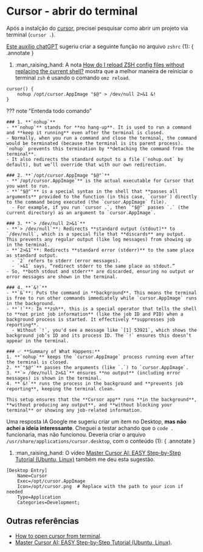 # Cursor - abrir do terminal

Após a instalção do [cursor](./20250331_cursor_instalacao.md), precisei pesquisar como abrir um projeto via terminal (`cursor .`).

[Este auxílio chatGPT](https://chatgpt.com/share/67eb1456-8458-8003-9cb7-8a0d1696cda7) sugeriu criar a seguinte função no arquivo `zshrc` (1):
{ .annotate }

1. :man_raising_hand: A nota [How do I reload ZSH config files without replacing the current shell?](./20250324_how_do_i_reload_zsh_config_files_without_replacing_the_current_shell.md) mostra que a melhor maneira de reiniciar o terminal `zsh` é usando o comando `omz reload`.

```
cursor() {
    nohup /opt/cursor.AppImage "$@" > /dev/null 2>&1 &!
}
```

??? note "Entenda todo comando"

    ### 1. **`nohup`**
    - **`nohup`** stands for **no hang-up**. It is used to run a command and **keep it running** even after the terminal is closed.
    - Normally, when you run a command and close the terminal, the command would be terminated (because the terminal is its parent process). `nohup` prevents this termination by **detaching the command from the terminal**.
    - It also redirects the standard output to a file (`nohup.out` by default), but we’ll override that with our own redirection.

    ### 2. **`/opt/cursor.AppImage "$@"`**
    - **`/opt/cursor.AppImage`** is the actual executable for Cursor that you want to run.
    - **`"$@"`** is a special syntax in the shell that **passes all arguments** provided to the function (in this case, `cursor`) directly to the command being executed (the `cursor.AppImage` file).
      - For example, if you run `cursor .`, then `"$@"` passes `.` (the current directory) as an argument to `cursor.AppImage`.

    ### 3. **`> /dev/null 2>&1`**
    - **`> /dev/null`**: Redirects **standard output (stdout)** to `/dev/null`, which is a special file that **discards** any output. This prevents any regular output (like log messages) from showing up in the terminal.
    - **`2>&1`**: Redirects **standard error (stderr)** to the same place as standard output.
      - `2` refers to stderr (error messages).
      - `>&1` says, “redirect stderr to the same place as stdout.”
    - So, **both stdout and stderr** are discarded, ensuring no output or error messages are shown in the terminal.

    ### 4. **`&!`**
    - **`&`**: Puts the command in **background**. This means the terminal is free to run other commands immediately while `cursor.AppImage` runs in the background.
    - **`!`**: In **zsh**, this is a special operator that tells the shell to **not print job information** (like the job ID and PID) when a background process is started. It effectively **suppresses job reporting**.
      - Without `!`, you'd see a message like `[1] 53921`, which shows the background job’s ID and its process ID. The `!` ensures this doesn’t appear in the terminal.

    ### ✅ **Summary of What Happens:**
    1. **`nohup`** keeps the `cursor.AppImage` process running even after the terminal is closed.
    2. **`"$@"`** passes the arguments (like `.`) to `cursor.AppImage`.
    3. **`> /dev/null 2>&1`** ensures **no output** (including error messages) is shown in the terminal.
    4. **`&!`** runs the process in the background and **prevents job reporting**, keeping the terminal clean.

    This setup ensures that the **Cursor app** runs **in the background**, **without producing any output**, and **without blocking your terminal** or showing any job-related information.

Uma resposta IA Google me sugeriu criar um item no Desktop, **mas não achei a ideia interessante**.
Cheguei a testar achando que o `code .` funcionaria, mas não funcionou.
Deveria criar o arquivo `/usr/share/applications/cursor.desktop`, com o conteúdo (1):
{ .annotate }

1. :man_raising_hand: O vídeo [Master Cursor AI: EASY Step-by-Step Tutorial (Ubuntu, Linux)](https://www.youtube.com/watch?v=EX-0ui_hQMo) também me deu esta sugestão.


```
[Desktop Entry]
    Name=Cursor
    Exec=/opt/cursor.AppImage
    Icon=/opt/cursor.png  # Replace with the path to your icon if needed
    Type=Application
    Categories=Development;
```

## Outras referências

- [How to open cursor from terminal](https://forum.cursor.com/t/how-to-open-cursor-from-terminal/3757).
- [Master Cursor AI: EASY Step-by-Step Tutorial (Ubuntu, Linux)](https://www.youtube.com/watch?v=EX-0ui_hQMo).
